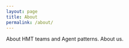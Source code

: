```yaml
---
layout: page
title: About
permalink: /about/
---
```


About HMT teams and Agent patterns.
About us.

